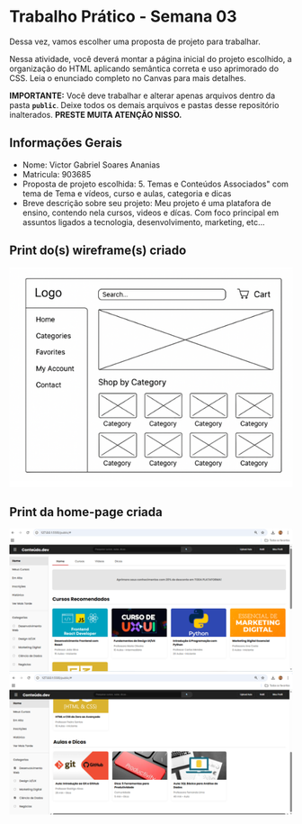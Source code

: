 # Trabalho Prático - Semana 03

Dessa vez, vamos escolher uma proposta de projeto para trabalhar.

Nessa atividade, você deverá montar a página inicial do projeto escolhido, a organização do HTML aplicando semântica correta e uso aprimorado do CSS. Leia o enunciado completo no Canvas para mais detalhes.

**IMPORTANTE:** Você deve trabalhar e alterar apenas arquivos dentro da pasta **`public`**. Deixe todos os demais arquivos e pastas desse repositório inalterados. **PRESTE MUITA ATENÇÃO NISSO.**

## Informações Gerais

- Nome: Victor Gabriel Soares Ananias
- Matricula: 903685
- Proposta de projeto escolhida: 5. Temas e Conteúdos Associados" com tema de Tema e vídeos, curso e aulas, categoria e dicas
- Breve descrição sobre seu projeto:
Meu projeto é uma platafora de ensino, contendo nela cursos, videos e dícas. Com foco principal em assuntos ligados a tecnologia, desenvolvimento, marketing, etc...

## Print do(s) wireframe(s) criado

![print wireframe](image.png)


## Print da home-page criada

![home-page](image-1.png)
![home-page2](image-3.png)
